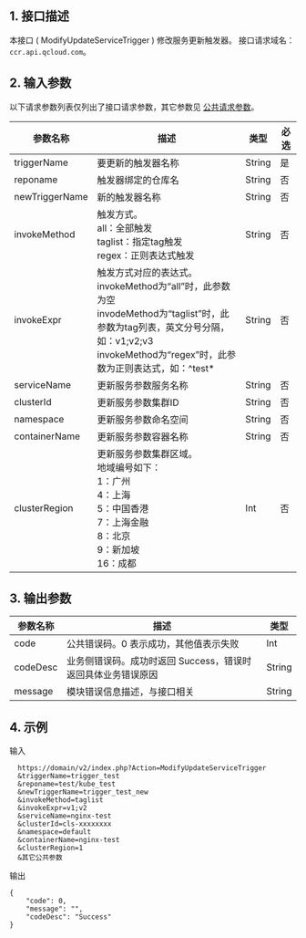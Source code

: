 ## 1. 接口描述
本接口 ( ModifyUpdateServiceTrigger ) 修改服务更新触发器。
接口请求域名：`ccr.api.qcloud.com`。

## 2. 输入参数
以下请求参数列表仅列出了接口请求参数，其它参数见 [公共请求参数](/doc/api/457/9463)。

| 参数名称 | 描述 |类型 | 必选  | 
|---------|---------|---------|---------
| triggerName   | 要更新的触发器名称 | String |是 |
| reponame   | 触发器绑定的仓库名 | String |否 |
| newTriggerName   | 新的触发器名称 | String |否 |
| invokeMethod   | 触发方式。<br>all：全部触发<br>taglist：指定tag触发<br>regex：正则表达式触发 | String |否 |
| invokeExpr   | 触发方式对应的表达式。<br>invokeMethod为“all”时，此参数为空<br>invodeMethod为“taglist”时，此参数为tag列表，英文分号分隔，如：v1;v2;v3<br>invokeMethod为“regex”时，此参数为正则表达式，如：^test* | String |否 |
| serviceName   | 更新服务参数服务名称 | String |否 |
| clusterId   | 更新服务参数集群ID | String |否 |
| namespace   | 更新服务参数命名空间 | String |否 |
| containerName   | 更新服务参数容器名称 | String |否 |
| clusterRegion   | 更新服务参数集群区域。<br>地域编号如下：<br>1：广州<br>4：上海<br>5：中国香港<br>7：上海金融<br>8：北京<br>9：新加坡<br>16：成都 | Int |否 |

## 3. 输出参数
 
| 参数名称 | 描述 |类型 | 
|---------|---------|---------|
| code | 公共错误码。0 表示成功，其他值表示失败|Int | 
| codeDesc | 业务侧错误码。成功时返回 Success，错误时返回具体业务错误原因|String |
| message |  模块错误信息描述，与接口相关|String |

## 4. 示例
输入

```
  https://domain/v2/index.php?Action=ModifyUpdateServiceTrigger
  &triggerName=trigger_test
  &reponame=test/kube_test
  &newTriggerName=trigger_test_new
  &invokeMethod=taglist
  &invokeExpr=v1;v2
  &serviceName=nginx-test
  &clusterId=cls-xxxxxxxx
  &namespace=default
  &containerName=nginx-test
  &clusterRegion=1
  &其它公共参数
```
输出

```
{
    "code": 0,
    "message": "", 
    "codeDesc": "Success"
}

```
